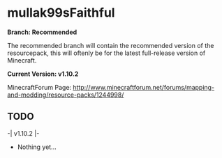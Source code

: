 # mullak99sFaithful

**Branch: Recommended**

The recommended branch will contain the recommended version of the resourcepack, this will oftenly be for the latest full-release version of Minecraft.

**Current Version: v1.10.2**

MinecraftForum Page: http://www.minecraftforum.net/forums/mapping-and-modding/resource-packs/1244998/

## TODO

-| v1.10.2 |-

- Nothing yet...
